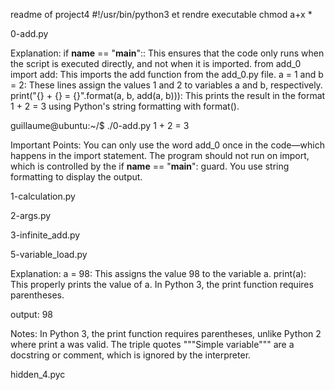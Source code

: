 readme of project4
#!/usr/bin/python3 et rendre executable chmod a+x *

0-add.py

Explanation:
if __name__ == "__main__":: This ensures that the code only runs when the script is executed directly, and not when it is imported.
from add_0 import add: This imports the add function from the add_0.py file.
a = 1 and b = 2: These lines assign the values 1 and 2 to variables a and b, respectively.
print("{} + {} = {}".format(a, b, add(a, b))): This prints the result in the format 1 + 2 = 3 using Python's string formatting with format().

guillaume@ubuntu:~/$ ./0-add.py
1 + 2 = 3

Important Points:
You can only use the word add_0 once in the code—which happens in the import statement.
The program should not run on import, which is controlled by the if __name__ == "__main__": guard.
You use string formatting to display the output.

1-calculation.py


2-args.py


3-infinite_add.py


5-variable_load.py

Explanation:
a = 98: This assigns the value 98 to the variable a.
print(a): This properly prints the value of a. In Python 3, the print function requires parentheses.

output:
98

Notes:
In Python 3, the print function requires parentheses, unlike Python 2 where print a was valid.
The triple quotes """Simple variable""" are a docstring or comment, which is ignored by the interpreter.

hidden_4.pyc

